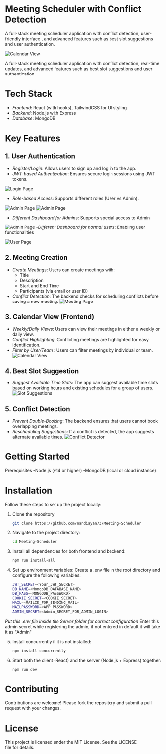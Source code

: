 # Meeting Scheduler with Conflict Detection
A full-stack meeting scheduler application with conflict detection, user-friendly interface , and advanced features such as best slot suggestions and user authentication.

![Calendar View](./assets/CalendarView.png)

A full-stack meeting scheduler application with conflict detection, real-time updates, and advanced features such as best slot suggestions and user authentication.

# Tech Stack

- *Frontend*: React (with hooks), TailwindCSS for UI styling
- *Backend*: Node.js with Express
- *Database*: MongoDB


# Key Features


## 1. User Authentication
- *Register/Login*: Allows users to sign up and log in to the app.
- *JWT-based Authentication*: Ensures secure login sessions using JWT tokens.

![Login Page](./assets/Login.jpg)
- *Role-based Access*: Supports different roles (User vs Admin).

![Admin Page](./assets/Admin_Signup.png)
![Admin Page](./assets/Admin_Signin.png)
- *Different Dashboard for Admins*: Supports special access to Admin

![Admin Page](./assets/AdminDashboard.png)
-*Different Dashboard for normal users*: Enabling user functionalities

![User Page](./assets/User%20Dashboard.png)

## 2. Meeting Creation
- *Create Meetings*: Users can create meetings with:
  - Title
  - Description
  - Start and End Time
  - Participants (via email or user ID)
- *Conflict Detection*: The backend checks for scheduling conflicts before saving a new meeting.
![Meeting Page](./assets/MeetingScheduling.png)


## 3. Calendar View (Frontend)
- *Weekly/Daily Views*: Users can view their meetings in either a weekly or daily view.
- *Conflict Highlighting*: Conflicting meetings are highlighted for easy identification.
- *Filter by User/Team* : Users can filter meetings by individual or team.
![Calendar View](./assets/CalendarView.png)


## 4. Best Slot Suggestion
- *Suggest Available Time Slots*: The app can suggest available time slots based on working hours and existing schedules for a group of users.
![Slot Suggestions](./assets/SlotSuggestions.jpg)


## 5. Conflict Detection
- *Prevent Double-Booking*: The backend ensures that users cannot book overlapping meetings.
- *Rescheduling Suggestions*: If a conflict is detected, the app suggests alternate available times.
![Conflict Detector](./assets/ConflictDetection.png)

# Getting Started
Prerequisites
-Node.js (v14 or higher)
-MongoDB (local or cloud instance)

# Installation

Follow these steps to set up the project locally:

1. Clone the repository:
   ```bash
   git clone https://github.com/nandiayan73/Meeting-Scheduler

2. Navigate to the project directory:
    ```bash
    cd Meeting-Scheduler

3. Install all dependencies for both frontend and backend:
    ```bash
    npm run install-all

4. Set up environment variables: Create a .env file in the root directory and configure the following variables:
    ```bash
    JWT_SECRET=<Your_JWT_SECRET>
    DB_NAME=<MongoDB_DATABASE_NAME>
    DB_PASS=<MONGODB_PASSWORD>
    COOKIE_SECRET=<COOKIE_SECRET>
    MAIL=<MAILID_FOR_SENDING_MAIL>
    MAILPASSWORD=<APP_PASSWORD>
    ADMIN_SECRET=<Admin_SECRET_FOR_ADMIN_LOGIN>
*Put this .env file inside the Server folder for correct configuration*
Enter this admin secret while registering the admin, if not entered in default it will take it as "Admin" 

5. Install concurrently if it is not installed:
    ```bash
    npm install concurrently

6. Start both the client (React) and the server (Node.js + Express) together:
    ```bash
    npm run dev

# Contributing
Contributions are welcome! Please fork the repository and submit a pull request with your changes.

# License
This project is licensed under the MIT License. See the LICENSE file for details.
 
